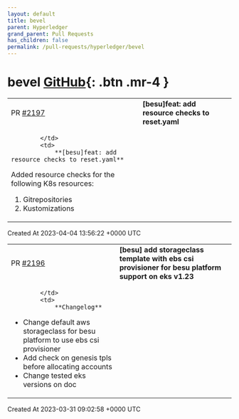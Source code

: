 ```yaml
---
layout: default
title: bevel
parent: Hyperledger
grand_parent: Pull Requests
has_children: false
permalink: /pull-requests/hyperledger/bevel
---
```


# bevel <span class="fs-3 right-align">[GitHub](https://github.com/hyperledger/bevel){: .btn .mr-4 }</span>


<div>
    <table>
        <tr>
            <td>
                PR <a href="https://github.com/hyperledger/bevel/pull/2197" class=".btn">#2197</a>
            </td>
            <td>
                <b>
                    [besu]feat: add resource checks to reset.yaml
                </b>
            </td>
        </tr>
        <tr>
            <td>
                
            </td>
            <td>
                **[besu]feat: add resource checks to reset.yaml**
Added resource checks for the following K8s resources:
 1. Gitrepositories
 2. Kustomizations
            </td>
        </tr>
    </table>
    <div class="right-align">
        Created At 2023-04-04 13:56:22 +0000 UTC
    </div>
</div>

<div>
    <table>
        <tr>
            <td>
                PR <a href="https://github.com/hyperledger/bevel/pull/2196" class=".btn">#2196</a>
            </td>
            <td>
                <b>
                    [besu] add storageclass template with ebs csi provisioner for besu platform support on eks v1.23
                </b>
            </td>
        </tr>
        <tr>
            <td>
                
            </td>
            <td>
                **Changelog**
-   Change default aws storageclass for besu platform to use ebs csi provisioner 
-   Add check on genesis tpls before allocating accounts
-   Change tested eks versions on doc
            </td>
        </tr>
    </table>
    <div class="right-align">
        Created At 2023-03-31 09:02:58 +0000 UTC
    </div>
</div>


